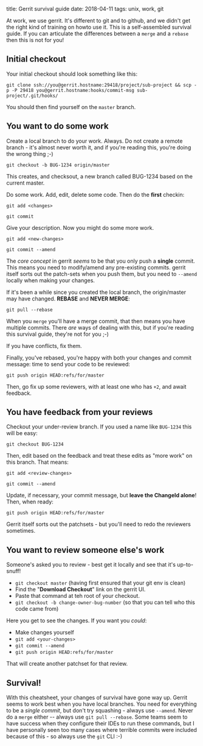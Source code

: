 title: Gerrit survival guide
date: 2018-04-11
tags: unix, work, git

At work, we use gerrit. It's different to git and to github, and we didn't get the right kind of training on howto use 
it. This is a self-assembled survival guide. If you can articulate the differences between a ``merge`` and a ``rebase``
then this is not for you!

Initial checkout
----------------

Your initial checkout should look something like this:

``git clone ssh://you@gerrit.hostname:29418/project/sub-project
&& scp -p -P 29418 you@gerrit.hostname:hooks/commit-msg sub-project/.git/hooks/``
            
You should then find yourself on the ``master`` branch.

You want to do some work
------------------------

Create a local branch to do your work. Always. Do not create a remote branch - it's almost never worth it, and if you're
reading this, you're doing the wrong thing ;-)

``git checkout -b BUG-1234 origin/master``
    
This creates, and checksout, a new branch called BUG-1234 based on the current master.

Do some work. Add, edit, delete some code. Then do the **first** checkin:

``git add <changes>``

``git commit``
    
Give your description. Now you might do some more work.

``git add <new-changes>``

``git commit --amend``
    
The *core concept* in gerrit *seems* to be that you only push a **single** commit. This means you need to modify/amend 
any pre-existing commits. gerrit itself sorts out the patch-sets when you push them, but you need to ``--amend`` locally 
when making your changes.

If it's been a while since you created the local branch, the origin/master may have changed. **REBASE** and **NEVER 
MERGE**:

``git pull --rebase``
    
When you ``merge`` you'll have a merge commit, that then means you have multiple commits. There _are_ ways of dealing 
with this, but if you're reading this survival guide, they're not for you ;-)

If you have conflicts, fix them.

Finally, you've rebased, you're happy with both your changes and commit message: time to send your code to be reviewed:

``git push origin HEAD:refs/for/master``
    
Then, go fix up some reviewers, with at least one who has ``+2``, and await feedback.


You have feedback from your reviews
-----------------------------------
Checkout your under-review branch. If you used a name like ``BUG-1234`` this will be easy:

``git checkout BUG-1234``
    
Then, edit based on the feedback and treat these edits as "more work" on this branch. That means:

``git add <review-changes>``

``git commit --amend``
    
Update, if necessary, your commit message, but **leave the ChangeId alone**! Then, when ready:

``git push origin HEAD:refs/for/master``
    
Gerrit itself sorts out the patchsets - but you'll need to redo the reviewers sometimes.


You want to review someone else's work
--------------------------------------
Someone's asked you to review - best get it locally and see that it's up-to-snuff!

* ``git checkout master`` (having first ensured that your git env is clean)
* Find the "**Download Checkout**" link on the gerrit UI.
* Paste that command at teh root of your checkout.
* ``git checkout -b change-owner-bug-number``  (so that you can tell who this code came from)

Here you get to see the changes. If you want you _could_:

* Make changes yourself
* ``git add <your-changes>``
* ``git commit --amend``
* ``git push origin HEAD:refs/for/master``

That will create another patchset for that review.

Survival!
---------
With this cheatsheet, your changes of survival have gone way up. Gerrit seems to work best when you have local branches.
You need for everything to be a *single commit*, but don't try squashing - always use ``--amend``. Never do a ``merge``
either -- always use ``git pull --rebase``. Some teams seem to have success when they configure their IDEs to run these
commands, but I have personally seen too many cases where terrible commits were included because of this - so always use 
the ``git`` CLI :-)


